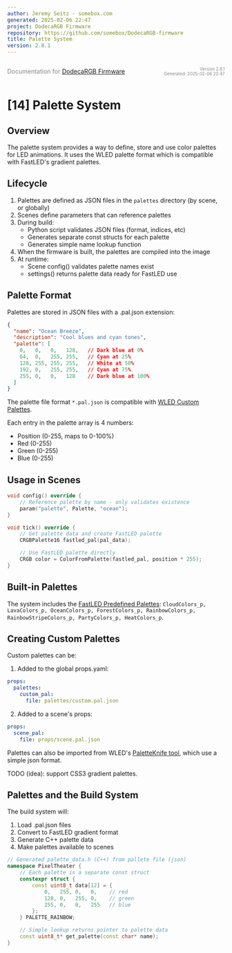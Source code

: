 ```yaml
---
author: Jeremy Seitz - somebox.com
generated: 2025-02-06 22:47
project: DodecaRGB Firmware
repository: https://github.com/somebox/DodecaRGB-firmware
title: Palette System
version: 2.8.1
---
```


<div style="display: flex; justify-content: space-between; align-items: center;">
            <div>
                <p style="font-size: 1.0em; color: #888;">Documentation for <a href="https://github.com/somebox/DodecaRGB-firmware">DodecaRGB Firmware</a></p>
            </div>
            <div style="text-align: right; font-size: 0.7em; color: #888;">
                <p>Version 2.8.1<br/>
                Generated: 2025-02-06 22:47</p>
            </div>
          </div>

# [14] Palette System

## Overview

The palette system provides a way to define, store and use color palettes for LED animations. It uses the WLED palette format which is compatible with FastLED's gradient palettes.

## Lifecycle

1. Palettes are defined as JSON files in the `palettes` directory (by scene, or globally)
2. Scenes define parameters that can reference palettes
3. During build:
    - Python script validates JSON files (format, indices, etc)
    - Generates separate const structs for each palette
    - Generates simple name lookup function
4. When the firmware is built, the palettes are compiled into the image
5. At runtime:
    - Scene config() validates palette names exist
    - settings() returns palette data ready for FastLED use

## Palette Format

Palettes are stored in JSON files with a .pal.json extension:

```json
{
  "name": "Ocean Breeze",
  "description": "Cool blues and cyan tones",
  "palette": [
    0,   0,   0,   128,   // Dark blue at 0%
    64,  0,   255, 255,   // Cyan at 25% 
    128, 255, 255, 255,   // White at 50%
    192, 0,   255, 255,   // Cyan at 75%
    255, 0,   0,   128    // Dark blue at 100%
  ]
}
```

The palette file format `*.pal.json` is compatible with [WLED Custom Palettes](https://kno.wled.ge/features/palettes/#custom-palettes).

Each entry in the palette array is 4 numbers:

- Position (0-255, maps to 0-100%)
- Red (0-255)
- Green (0-255)
- Blue (0-255)

## Usage in Scenes

```cpp
void config() override {
    // Reference palette by name - only validates existence
    param("palette", Palette, "ocean");
}

void tick() override {
    // Get palette data and create FastLED palette
    CRGBPalette16 fastled_pal(pal_data);

    // Use FastLED palette directly
    CRGB color = ColorFromPalette(fastled_pal, position * 255);
}
```

## Built-in Palettes

The system includes the [FastLED Predefined Palettes](https://fastled.io/docs/group___predefined_palettes.html): `CloudColors_p, LavaColors_p, OceanColors_p, ForestColors_p, RainbowColors_p, RainbowStripeColors_p, PartyColors_p, HeatColors_p`.

## Creating Custom Palettes

Custom palettes can be:

1. Added to the global props.yaml:

```yaml
props:
  palettes:
    custom_pal:
      file: palettes/custom.pal.json
```

2. Added to a scene's props:

```yaml
props:
  scene_pal:
    file: props/scene.pal.json
```

Palettes can also be imported from WLED's [PaletteKnife tool](http://fastled.io/tools/paletteknife/), which use a simple json format.

TODO (idea): support CSS3 gradient palettes.

## Palettes and the Build System

The build system will:

1. Load .pal.json files
2. Convert to FastLED gradient format
3. Generate C++ palette data
4. Make palettes available to scenes

```cpp
// Generated palette_data.h (C++) from pallete file (json)
namespace PixelTheater {
    // Each palette is a separate const struct
    constexpr struct {
        const uint8_t data[12] = {
            0,   255, 0,   0,    // red
            128, 0,   255, 0,    // green
            255, 0,   0,   255   // blue
        };
    } PALETTE_RAINBOW;

    // Simple lookup returns pointer to palette data
    const uint8_t* get_palette(const char* name);
} 
```